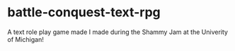 # battle-conquest-text-rpg
A text role play game made I made during the Shammy Jam at the Univerity of Michigan!
